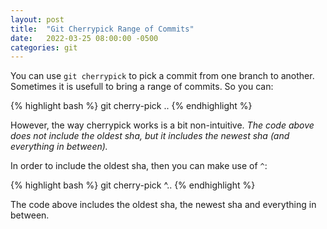 ```yaml
---
layout: post
title:  "Git Cherrypick Range of Commits"
date:   2022-03-25 08:00:00 -0500
categories: git
---
```


You can use `git cherrypick` to pick a commit from one branch to another.
Sometimes it is usefull to bring a range of commits. So you can:

{% highlight bash %}
git cherry-pick <oldest-commit-sha>..<newest-commit-sha>
{% endhighlight %}

However, the way cherrypick works is a bit non-intuitive. 
*The code above does not include the oldest sha, but it includes the newest sha (and everything in between).*

In order to include the oldest sha, then you can make use of `^`:

{% highlight bash %}
git cherry-pick <oldest-commit-sha>^..<newest-commit-sha>
{% endhighlight %}

The code above includes the oldest sha, the newest sha and everything in between.